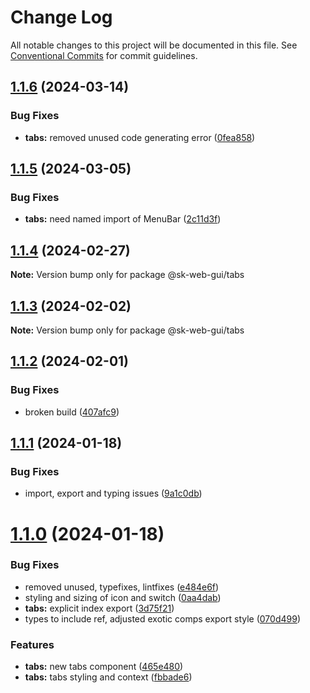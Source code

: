 # Change Log

All notable changes to this project will be documented in this file.
See [Conventional Commits](https://conventionalcommits.org) for commit guidelines.

## [1.1.6](https://github.com/Sundsvallskommun/web-shared-components/compare/@sk-web-gui/tabs@1.1.5...@sk-web-gui/tabs@1.1.6) (2024-03-14)

### Bug Fixes

- **tabs:** removed unused code generating error ([0fea858](https://github.com/Sundsvallskommun/web-shared-components/commit/0fea8582f20ec2eaa06556ad270eb95af4faef07))

## [1.1.5](https://github.com/Sundsvallskommun/web-shared-components/compare/@sk-web-gui/tabs@1.1.4...@sk-web-gui/tabs@1.1.5) (2024-03-05)

### Bug Fixes

- **tabs:** need named import of MenuBar ([2c11d3f](https://github.com/Sundsvallskommun/web-shared-components/commit/2c11d3f2c169b8b1e487d9ebaa17e851668377fa))

## [1.1.4](https://github.com/Sundsvallskommun/web-shared-components/compare/@sk-web-gui/tabs@1.1.3...@sk-web-gui/tabs@1.1.4) (2024-02-27)

**Note:** Version bump only for package @sk-web-gui/tabs

## [1.1.3](https://github.com/Sundsvallskommun/web-shared-components/compare/@sk-web-gui/tabs@1.1.2...@sk-web-gui/tabs@1.1.3) (2024-02-02)

**Note:** Version bump only for package @sk-web-gui/tabs

## [1.1.2](https://github.com/Sundsvallskommun/web-shared-components/compare/@sk-web-gui/tabs@1.1.1...@sk-web-gui/tabs@1.1.2) (2024-02-01)

### Bug Fixes

- broken build ([407afc9](https://github.com/Sundsvallskommun/web-shared-components/commit/407afc99073db8e423f865ccdd303f68ca0896e4))

## [1.1.1](https://github.com/Sundsvallskommun/web-shared-components/compare/@sk-web-gui/tabs@1.1.0...@sk-web-gui/tabs@1.1.1) (2024-01-18)

### Bug Fixes

- import, export and typing issues ([9a1c0db](https://github.com/Sundsvallskommun/web-shared-components/commit/9a1c0db0bd92b5ea09f23cf3e861e124819d6063))

# [1.1.0](https://github.com/Sundsvallskommun/web-shared-components/compare/@sk-web-gui/tabs@0.1.5...@sk-web-gui/tabs@1.1.0) (2024-01-18)

### Bug Fixes

- removed unused, typefixes, lintfixes ([e484e6f](https://github.com/Sundsvallskommun/web-shared-components/commit/e484e6f05ce9c8ed79a1f57ad0cdc81ea46b388e))
- styling and sizing of icon and switch ([0aa4dab](https://github.com/Sundsvallskommun/web-shared-components/commit/0aa4dab97bb6c1fbc01a22f655baf6248bfd36f2))
- **tabs:** explicit index export ([3d75f21](https://github.com/Sundsvallskommun/web-shared-components/commit/3d75f2147f64cc6fa2ac9c9eb3934f1645a3dabc))
- types to include ref, adjusted exotic comps export style ([070d499](https://github.com/Sundsvallskommun/web-shared-components/commit/070d4990ecea5d5ce90ebdd684a381bb8ad95861))

### Features

- **tabs:** new tabs component ([465e480](https://github.com/Sundsvallskommun/web-shared-components/commit/465e4808fb738714a70145ea3682f87b9432fa9d))
- **tabs:** tabs styling and context ([fbbade6](https://github.com/Sundsvallskommun/web-shared-components/commit/fbbade6450a29edaed91aeebb5234393d41010cb))
